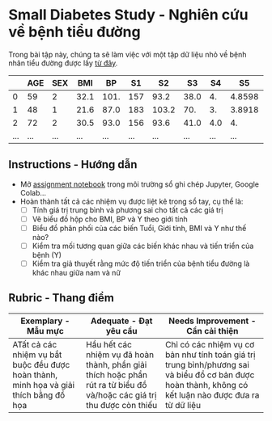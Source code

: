 # Small Diabetes Study - Nghiên cứu về bệnh tiểu đường

Trong bài tập này, chúng ta sẽ làm việc với một tập dữ liệu nhỏ về bệnh nhân tiểu đường được lấy [từ đây](https://www4.stat.ncsu.edu/~boos/var.select/diabetes.html).

|   | AGE | SEX | BMI | BP | S1 | S2 | S3 | S4 | S5 | S6 | Y  |
|---|-----|-----|-----|----|----|----|----|----|----|----|----|
| 0 | 59 | 2 | 32.1 | 101. | 157 | 93.2 | 38.0 | 4. | 4.8598 | 87 | 151 |
| 1 | 48 | 1 | 21.6 | 87.0 | 183 | 103.2 | 70. | 3. | 3.8918 | 69 | 75 |
| 2 | 72 | 2 | 30.5 | 93.0 | 156 | 93.6 | 41.0 | 4.0 | 4. | 85 | 141 |
| ... | ... | ... | ... | ...| ...| ...| ...| ...| ...| ...| ... |

## Instructions - Hướng dẫn

* Mở [assignment notebook](assignment.ipynb) trong môi trường sổ ghi chép Jupyter, Google Colab...
* Hoàn thành tất cả các nhiệm vụ được liệt kê trong sổ tay, cụ thể là:
   * [ ] Tính giá trị trung bình và phương sai cho tất cả các giá trị
   * [ ] Vẽ biểu đồ hộp cho BMI, BP và Y theo giới tính
   * [ ] Biểu đồ phân phối của các biến Tuổi, Giới tính, BMI và Y như thế nào?
   * [ ] Kiểm tra mối tương quan giữa các biến khác nhau và tiến triển của bệnh (Y)
   * [ ] Kiểm tra giả thuyết rằng mức độ tiến triển của bệnh tiểu đường là khác nhau giữa nam và nữ
   
## Rubric - Thang điểm

Exemplary - Mẫu mực | Adequate - Đạt yêu cầu | Needs Improvement - Cần cải thiện
--- | --- | -- |
ATất cả các nhiệm vụ bắt buộc đều được hoàn thành, minh họa và giải thích bằng đồ họa | Hầu hết các nhiệm vụ đã hoàn thành, phần giải thích hoặc phần rút ra từ biểu đồ và/hoặc các giá trị thu được còn thiếu | Chỉ có các nhiệm vụ cơ bản như tính toán giá trị trung bình/phương sai và biểu đồ cơ bản được hoàn thành, không có kết luận nào được đưa ra từ dữ liệu
